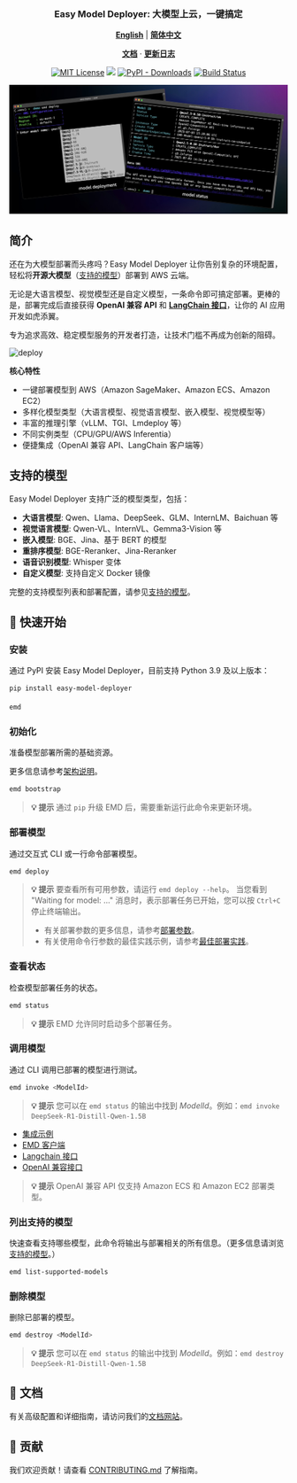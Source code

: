 <p align="center">
    <h3 align="center">Easy Model Deployer: 大模型上云，一键搞定</h3>
</p>

<p align="center">
  <a href="README.md"><strong>English</strong></a> |
  <a href="README_zh.md"><strong>简体中文</strong></a>
</p>

<p align="center">
  <a href="https://aws-samples.github.io/easy-model-deployer/en/installation"><strong>文档</strong></a> ·
  <a href="https://github.com/aws-samples/easy-model-deployer/releases"><strong>更新日志</strong></a>
</p>

<p align="center">
  <a href="https://opensource.org/licenses/MIT"><img src="https://img.shields.io/badge/License-MIT-yellowgreen.svg" alt="MIT License"></a>
  <a href="https://pypi.org/project/easy_model_deployer"><img src="https://img.shields.io/pypi/v/easy_model_deployer.svg?logo=pypi&label=PyPI&logoColor=gold"></a>
  <a href="https://pypi.org/project/easy_model_deployer"><img alt="PyPI - Downloads" src="https://img.shields.io/pypi/dw/easy_model_deployer"></a>
  <a href="https://github.com/aws-samples/easy-model-deployer/actions/workflows/release-package.yml"><img src="https://github.com/aws-samples/easy-model-deployer/actions/workflows/release-package.yml/badge.svg" alt="Build Status"></a>
</p>

![header](docs/images/header.jpg)

## 简介

还在为大模型部署而头疼吗？Easy Model Deployer 让你告别复杂的环境配置，轻松将**开源大模型**（[支持的模型](docs/en/supported_models.md)）部署到 AWS 云端。

无论是大语言模型、视觉模型还是自定义模型，一条命令即可搞定部署。更棒的是，部署完成后直接获得 **OpenAI 兼容 API** 和 [**LangChain 接口**](https://github.com/langchain-ai/langchain)，让你的 AI 应用开发如虎添翼。

专为追求高效、稳定模型服务的开发者打造，让技术门槛不再成为创新的阻碍。

![deploy](docs/images/demo-deploy.avif)

**核心特性**

- 一键部署模型到 AWS（Amazon SageMaker、Amazon ECS、Amazon EC2）
- 多样化模型类型（大语言模型、视觉语言模型、嵌入模型、视觉模型等）
- 丰富的推理引擎（vLLM、TGI、Lmdeploy 等）
- 不同实例类型（CPU/GPU/AWS Inferentia）
- 便捷集成（OpenAI 兼容 API、LangChain 客户端等）

## 支持的模型

Easy Model Deployer 支持广泛的模型类型，包括：

- **大语言模型**: Qwen、Llama、DeepSeek、GLM、InternLM、Baichuan 等
- **视觉语言模型**: Qwen-VL、InternVL、Gemma3-Vision 等
- **嵌入模型**: BGE、Jina、基于 BERT 的模型
- **重排序模型**: BGE-Reranker、Jina-Reranker
- **语音识别模型**: Whisper 变体
- **自定义模型**: 支持自定义 Docker 镜像

完整的支持模型列表和部署配置，请参见[支持的模型](docs/en/supported_models.md)。

## 🔧 快速开始

### 安装

通过 PyPI 安装 Easy Model Deployer，目前支持 Python 3.9 及以上版本：

```bash
pip install easy-model-deployer

emd
```

### 初始化

准备模型部署所需的基础资源。

更多信息请参考[架构说明](https://aws-samples.github.io/easy-model-deployer/en/architecture/)。

```bash
emd bootstrap
```

> **💡 提示** 通过 `pip` 升级 EMD 后，需要重新运行此命令来更新环境。

### 部署模型

通过交互式 CLI 或一行命令部署模型。

```bash
emd deploy
```

> **💡 提示** 要查看所有可用参数，请运行 `emd deploy --help`。
> 当您看到 "Waiting for model: ..." 消息时，表示部署任务已开始，您可以按 `Ctrl+C` 停止终端输出。
>
> - 有关部署参数的更多信息，请参考[部署参数](docs/en/installation.md)。
> - 有关使用命令行参数的最佳实践示例，请参考[最佳部署实践](docs/en/best_deployment_practices.md)。

### 查看状态

检查模型部署任务的状态。

```bash
emd status
```

> **💡 提示** EMD 允许同时启动多个部署任务。

### 调用模型

通过 CLI 调用已部署的模型进行测试。

```bash
emd invoke <ModelId>
```

> **💡 提示** 您可以在 `emd status` 的输出中找到 *ModelId*。例如：`emd invoke DeepSeek-R1-Distill-Qwen-1.5B`

- [集成示例](https://aws-samples.github.io/easy-model-deployer/)
- [EMD 客户端](docs/en/emd_client.md)
- [Langchain 接口](docs/en/langchain_interface.md)
- [OpenAI 兼容接口](docs/en/openai_compatiable.md)

> **💡 提示** OpenAI 兼容 API 仅支持 Amazon ECS 和 Amazon EC2 部署类型。

### 列出支持的模型

快速查看支持哪些模型，此命令将输出与部署相关的所有信息。（更多信息请浏览[支持的模型](docs/en/supported_models.md)。）

```bash
emd list-supported-models
```

### 删除模型

删除已部署的模型。

```bash
emd destroy <ModelId>
```

> **💡 提示** 您可以在 `emd status` 的输出中找到 *ModelId*。例如：`emd destroy DeepSeek-R1-Distill-Qwen-1.5B`

## 📖 文档

有关高级配置和详细指南，请访问我们的[文档网站](https://aws-samples.github.io/easy-model-deployer/)。

## 🤝 贡献

我们欢迎贡献！请查看 [CONTRIBUTING.md](CONTRIBUTING.md) 了解指南。

